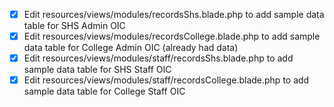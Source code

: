 - [x] Edit resources/views/modules/recordsShs.blade.php to add sample data table for SHS Admin OIC
- [x] Edit resources/views/modules/recordsCollege.blade.php to add sample data table for College Admin OIC (already had data)
- [x] Edit resources/views/modules/staff/recordsShs.blade.php to add sample data table for SHS Staff OIC
- [x] Edit resources/views/modules/staff/recordsCollege.blade.php to add sample data table for College Staff OIC
